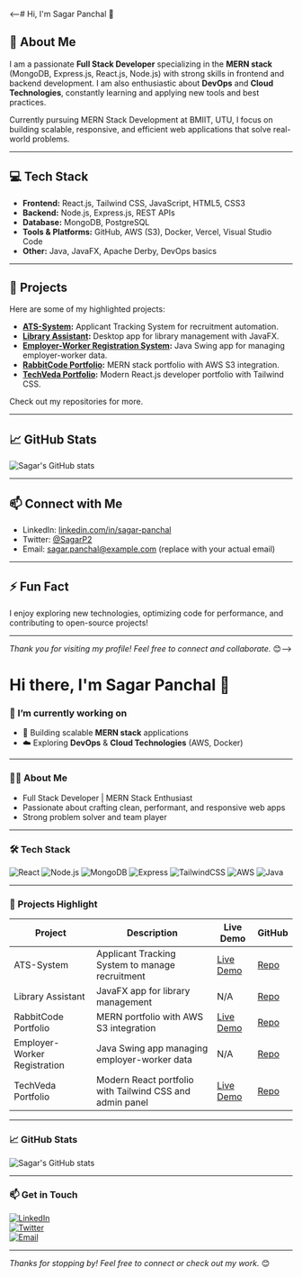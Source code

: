 <--# Hi, I'm Sagar Panchal 👋

## 🚀 About Me
I am a passionate **Full Stack Developer** specializing in the **MERN stack** (MongoDB, Express.js, React.js, Node.js) with strong skills in frontend and backend development. I am also enthusiastic about **DevOps** and **Cloud Technologies**, constantly learning and applying new tools and best practices.

Currently pursuing MERN Stack Development at BMIIT, UTU, I focus on building scalable, responsive, and efficient web applications that solve real-world problems.

---

## 💻 Tech Stack

- **Frontend:** React.js, Tailwind CSS, JavaScript, HTML5, CSS3
- **Backend:** Node.js, Express.js, REST APIs
- **Database:** MongoDB, PostgreSQL
- **Tools & Platforms:** GitHub, AWS (S3), Docker, Vercel, Visual Studio Code
- **Other:** Java, JavaFX, Apache Derby, DevOps basics

---

## 📂 Projects

Here are some of my highlighted projects:

- **[ATS-System](https://github.com/SagarP2/ATS-System):** Applicant Tracking System for recruitment automation.
- **[Library Assistant](https://github.com/SagarP2/Library-Assistant):** Desktop app for library management with JavaFX.
- **[Employer-Worker Registration System](https://github.com/SagarP2/employer-worker-registration-system):** Java Swing app for managing employer-worker data.
- **[RabbitCode Portfolio](https://github.com/SagarP2/rabbitcode-portfolio):** MERN stack portfolio with AWS S3 integration.
- **[TechVeda Portfolio](https://github.com/SagarP2/Techveda-Portfolio):** Modern React.js developer portfolio with Tailwind CSS.

Check out my repositories for more.

---

## 📈 GitHub Stats

![Sagar's GitHub stats](https://github-readme-stats.vercel.app/api?username=SagarP2&show_icons=true&theme=tokyonight)

---

## 📫 Connect with Me

- LinkedIn: [linkedin.com/in/sagar-panchal](https://www.linkedin.com/in/sagar-panchal)
- Twitter: [@SagarP2](https://twitter.com/SagarP2)
- Email: sagar.panchal@example.com (replace with your actual email)

---

## ⚡ Fun Fact

I enjoy exploring new technologies, optimizing code for performance, and contributing to open-source projects!

---

*Thank you for visiting my profile! Feel free to connect and collaborate.* 😊-->


# Hi there, I'm Sagar Panchal 👋

### 🔭 I’m currently working on
- 🚀 Building scalable **MERN stack** applications
- ☁️ Exploring **DevOps** & **Cloud Technologies** (AWS, Docker)

---

### 👨‍💻 About Me
- Full Stack Developer | MERN Stack Enthusiast  
- Passionate about crafting clean, performant, and responsive web apps  
- Strong problem solver and team player

---

### 🛠️ Tech Stack

![React](https://img.shields.io/badge/-React.js-61DAFB?style=for-the-badge&logo=react&logoColor=black)
![Node.js](https://img.shields.io/badge/-Node.js-339933?style=for-the-badge&logo=node.js&logoColor=white)
![MongoDB](https://img.shields.io/badge/-MongoDB-47A248?style=for-the-badge&logo=mongodb&logoColor=white)
![Express](https://img.shields.io/badge/-Express.js-000000?style=for-the-badge&logo=express&logoColor=white)
![TailwindCSS](https://img.shields.io/badge/-TailwindCSS-06B6D4?style=for-the-badge&logo=tailwind-css&logoColor=white)
![AWS](https://img.shields.io/badge/-AWS-F7991C?style=for-the-badge&logo=amazon-aws&logoColor=white)
![Java](https://img.shields.io/badge/-Java-007396?style=for-the-badge&logo=java&logoColor=white)

---

### 📂 Projects Highlight

| Project                      | Description                                              | Live Demo                                             | GitHub                                                         |
|------------------------------|----------------------------------------------------------|-------------------------------------------------------|----------------------------------------------------------------|
| ATS-System                   | Applicant Tracking System to manage recruitment           | [Live Demo](https://ats-system-live-link.com)          | [Repo](https://github.com/SagarP2/ATS-System)                  |
| Library Assistant            | JavaFX app for library management                          | N/A                                                   | [Repo](https://github.com/SagarP2/Library-Assistant)           |
| RabbitCode Portfolio         | MERN portfolio with AWS S3 integration                     | [Live Demo](https://rabbitcodeportfolio.vercel.app)    | [Repo](https://github.com/SagarP2/rabbitcode-portfolio)        |
| Employer-Worker Registration | Java Swing app managing employer-worker data               | N/A                                                   | [Repo](https://github.com/SagarP2/employer-worker-registration-system) |
| TechVeda Portfolio           | Modern React portfolio with Tailwind CSS and admin panel  | [Live Demo](https://techvedaportfolio.vercel.app)      | [Repo](https://github.com/SagarP2/Techveda-Portfolio)          |

---

### 📈 GitHub Stats

![Sagar's GitHub stats](https://github-readme-stats.vercel.app/api?username=SagarP2&show_icons=true&theme=radical&count_private=true)

---

### 📫 Get in Touch

[![LinkedIn](https://img.shields.io/badge/-LinkedIn-0A66C2?style=for-the-badge&logo=linkedin&logoColor=white)](https://linkedin.com/in/sagar-panchal)  
[![Twitter](https://img.shields.io/badge/-Twitter-1DA1F2?style=for-the-badge&logo=twitter&logoColor=white)](https://twitter.com/SagarP2)  
[![Email](https://img.shields.io/badge/-Email-D14836?style=for-the-badge&logo=gmail&logoColor=white)](mailto:sagar.panchal@example.com)

---

*Thanks for stopping by! Feel free to connect or check out my work.* 😊

